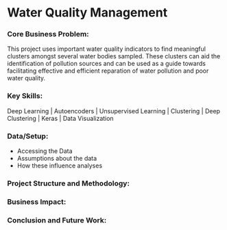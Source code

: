 # Water Quality Management

### Core Business Problem:
This project uses important water quality indicators to find meaningful clusters amongst several water bodies sampled. These clusters can aid the identification of pollution sources and can be used as a guide towards facilitating effective and efficient reparation of water pollution and poor water quality.

### Key Skills:
Deep Learning | Autoencoders | Unsupervised Learning | Clustering | Deep Clustering | Keras | Data Visualization

### Data/Setup:
- Accessing the Data
- Assumptions about the data
- How these influence analyses<br>

### Project Structure and Methodology:

### Business Impact:

### Conclusion and Future Work:




